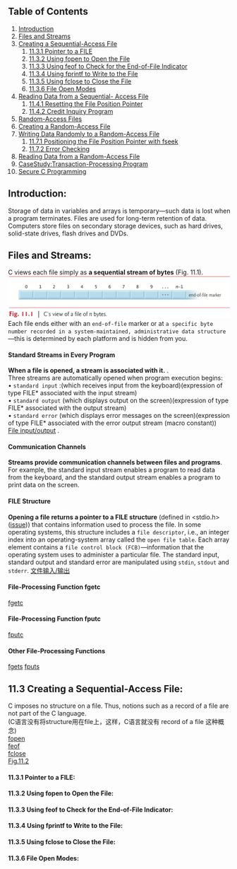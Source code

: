 ## <a name='contents'>Table of Contents</a>

1. [Introduction](#11.1)
1. [Files and Streams](#11.2)
1. [Creating a Sequential-Access File](#11.3)
   1. [11.3.1 Pointer to a FILE](#11.)
   1. [11.3.2 Using fopen to Open the File](#11.)
   1. [11.3.3 Using feof to Check for the End-of-File Indicator](#11.)
   1. [11.3.4 Using fprintf to Write to the File](#11.)
   1. [11.3.5 Using fclose to Close the File](#11.)
   1. [11.3.6 File Open Modes](#11.)
1. [Reading Data from a Sequential- Access File](#11.4)
   1. [11.4.1 Resetting the File Position Pointer](#11.4.1)
   1. [11.4.2 Credit Inquiry Program](#11.4.2)
1. [Random-Access Files](#11.5)
1. [Creating a Random-Access File](#11.6)
1. [Writing Data Randomly to a Random-Access File](#11.7)
   1. [11.7.1 Positioning the File Position Pointer with fseek](#11.7.1)
   1. [11.7.2 Error Checking](#11.7.2)
1. [Reading Data from a Random-Access File](#11.8)
1. [CaseStudy:Transaction-Processing Program](#11.9)
1. [Secure C Programming](#11.10)
## <a name='11.1'> Introduction:</a>
Storage of data in variables and arrays is temporary—such data is lost when a program terminates. 
Files are used for long-term retention of data. 
Computers store files on secondary storage devices, such as hard drives, solid-state drives, flash drives and DVDs.

## <a name='11.2'> Files and Streams:</a>
C views each file simply as **a sequential stream of bytes** (Fig. 11.1).   
![Fig.11.1](https://github.com/saint-shaka/C/blob/master/CHowToProgram8thNotes/images/11/Fig.%2011.1.png)
Each file ends either with an `end-of-file` marker or at `a specific byte number recorded in a system-maintained, administrative data structure`—this is determined by each platform and is hidden from you.
#### Standard Streams in Every Program 
**When a file is opened, a stream is associated with it.** .    
Three streams are automatically opened when program execution begins:  
• `standard input` :(which receives input from the keyboard)(expression of type FILE* associated with the input stream)     
• `standard output` (which displays output on the screen)(expression of type FILE* associated with the output stream)    
• `standard error` (which displays error messages on the screen)(expression of type FILE* associated with the error output stream 
(macro constant))    
[File input/output](https://en.cppreference.com/w/c/io) .   
#### Communication Channels 
**Streams provide communication channels between files and programs**.   
For example, the standard input stream enables a program to read data from the keyboard, and the standard output stream enables a program to print data on the screen.  
#### FILE Structure
**Opening a file returns a pointer to a FILE structure** (defined in <stdio.h>([issue](https://github.com/saint-shaka/C/issues/1))) that contains information used to process the file. 
In some operating systems, this structure includes a `file descriptor`, i.e., an integer index into an operating-system array called the `open file table`. 
Each array element contains a `file control block (FCB)`—information that the operating system uses to administer a particular file. The standard input, standard output and standard error are manipulated using `stdin`, `stdout` and `stderr`. [文件输入/输出](https://zh.cppreference.com/w/c/io)

#### File-Processing Function fgetc
[fgetc](https://en.cppreference.com/w/c/io/fgetc)
#### File-Processing Function fputc
[fputc](https://en.cppreference.com/w/c/io/fputc)
#### Other File-Processing Functions
[fgets](https://en.cppreference.com/w/c/io/fgets)
[fputs](https://en.cppreference.com/w/c/io/fputs)
## <a name='11.3'> 11.3 Creating a Sequential-Access File:</a>
C imposes no structure on a file. Thus, notions such as a record of a file are not part of the C language.   
(C语言没有将structure用在file上，这样，C语言就没有 record of a file 这种概念)  
[fopen](https://en.cppreference.com/w/c/io/fopen)  
[feof](https://en.cppreference.com/w/c/io/feof)  
[fclose](https://en.cppreference.com/w/c/io/fclose)  
[Fig.11.2](https://github.com/saint-shaka/C/blob/master/CHowToProgram8thNotes/examples/ch11/fig11_02.c)  
#### <a name='11.3.1'> 11.3.1 Pointer to a FILE:</a>
#### <a name='11.3.2'> 11.3.2 Using fopen to Open the File:</a>
#### <a name='11.3.3'> 11.3.3 Using feof to Check for the End-of-File Indicator:</a>
#### <a name='11.3.4'> 11.3.4 Using fprintf to Write to the File:</a>
#### <a name='11.3.5'> 11.3.5 Using fclose to Close the File:</a>
#### <a name='11.3.6'> 11.3.6 File Open Modes:</a>
